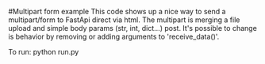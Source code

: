 #Multipart form example
This code shows up a nice way to send a multipart/form to FastApi direct via html.
The multipart is merging a file upload and simple body params (str, int, dict...) post.
It's possible to change is behavior by removing or adding arguments to 'receive_data()'.


To run:
python run.py